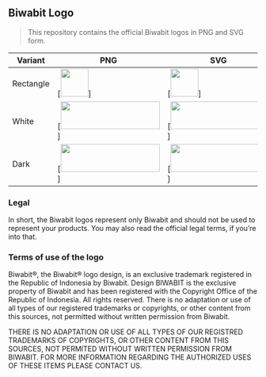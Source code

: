 ## Biwabit Logo

>This repository contains the official Biwabit logos in PNG and SVG form.


| Variant | PNG | SVG |
|---------|-----|-----|
| Rectangle | [<img src="https://biwabit.com/logo/biwabit-logo-rectangle.png" width="56" height="56">] | [<img src="https://biwabit.com/logo/biwabit-logo-rectangle.svg" width="56" height="56">] |
| White     | [<img src="https://biwabit.com/logo/official-logo-white.png" width="200" height="56">] | [<img src="https://biwabit.com/logo/official-logo-white.svg" width="200" height="56">]|
| Dark      | [<img src="https://biwabit.com/logo/official-logo-dark.png" width="200" height="56">] | [<img src="https://biwabit.com/logo/official-logo-dark.svg" width="200" height="56">] |

### Legal
In short, the Biwabit logos  represent only Biwabit and should not be used to 
represent your products. 
You may also read the official legal terms,  if you’re into that.
  
### Terms of use of the logo
Biwabit®, the Biwabit® logo design, is an exclusive trademark registered in 
the Republic of Indonesia by Biwabit.
Design BIWABIT is the exclusive property of Biwabit and has been registered with
the Copyright Office of the Republic of Indonesia. All rights reserved.
There is no adaptation or use of all types of our registered trademarks or copyrights, 
or other content from this sources, not permitted without written permission from Biwabit.

THERE IS NO ADAPTATION OR USE OF ALL TYPES OF OUR REGISTRED TRADEMARKS OF COPYRIGHTS,
OR OTHER CONTENT FROM THIS SOURCES, NOT PERMITED WITHOUT WRITTEN PERMISSION FROM BIWABIT.
FOR MORE INFORMATION REGARDING THE AUTHORIZED USES OF THESE ITEMS PLEASE CONTACT US.







[biwabit-url]: https://biwabit.com
